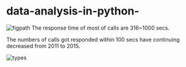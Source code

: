 # data-analysis-in-python-

![figpath](https://cloud.githubusercontent.com/assets/8493530/14773151/96ada550-0a74-11e6-93d0-ac879fcda739.png)
The response time of most of calls are 316~1000 secs.

The numbers of calls got responded within 100 secs have continuing decreased from 2011 to 2015.


![types](https://cloud.githubusercontent.com/assets/8493530/14772787/14418b12-0a70-11e6-986f-7b0972871810.png)
